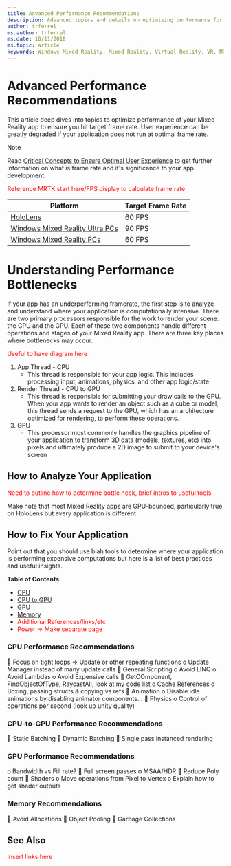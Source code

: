 ```yaml
---
title: Advanced Performance Recommendations
description: Advanced topics and details on optimizing performance for Windows Mixed Reality Apps
author: trferrel
ms.author: trferrel
ms.date: 10/11/2018
ms.topic: article
keywords: Windows Mixed Reality, Mixed Reality, Virtual Reality, VR, MR, Performance, Optimization, CPU, GPU
---
```


# Advanced Performance Recommendations

This article deep dives into topics to optimize performance of your Mixed Reality app to ensure you hit target frame rate. User experience can be greatly degraded if your application does not run at optimal frame rate.

>[!NOTE]
> Read [Critical Concepts to Ensure Optimal User Experience](ensure-optimal-user-experience.md) to get further information on what is frame rate and it's significance to your app development. 
>
> <span style="color:red"> Reference MRTK start here/FPS display to calculate frame rate </span>

| Platform | Target Frame Rate |
|----------|-------------------|
| [HoloLens](hololens-hardware-details.md) | 60 FPS |
| [Windows Mixed Reality Ultra PCs](immersive-headset-hardware-details.md) | 90 FPS |
| [Windows Mixed Reality PCs](immersive-headset-hardware-details.md) | 60 FPS |

# Understanding Performance Bottlenecks

If your app has an underperforming framerate, the first step is to analyze and understand where your application is computationally intensive. There are two primary processors responsible for the work to render your scene: the CPU and the GPU. Each of these two components handle different operations and stages of your Mixed Reality app. There are three key places where bottlenecks may occur.

<span style="color:red"> Useful to have diagram here </span>

1. App Thread - CPU
    * This thread is responsible for your app logic. This includes processing input, animations, physics, and other app logic/state
2. Render Thread - CPU to GPU
    * This thread is responsible for submitting your draw calls to the GPU. When your app wants to render an object such as a cube or model, this thread sends a request to the GPU, which has an architecture optimized for rendering, to perform these operations. 
3. GPU
    * This processor most commonly handles the graphics pipeline of your application to transform 3D data (models, textures, etc) into pixels and ultimately produce a 2D image to submit to your device's screen

## How to Analyze Your Application

<span style="color:red"> Need to outline how to determine bottle neck, brief intros to useful tools</span>

Make note that most Mixed Reality apps are GPU-bounded, particularly true on HoloLens but every application is different

## How to Fix Your Application

Point out that you should use blah tools to determine where your application is performing expensive computations but here is a list of best practices and useful insights. 

**Table of Contents:**
* [CPU](#CPU-Performance-Recommendations)
* [CPU to GPU](#CPU-to-GPU-Performance-Recommendations)
* [GPU](#GPU-Performance-Recommendations)
* [Memory](#Memory-Recommendations)
* <span style="color:red"> Additional References/links/etc
* <span style="color:red">Power => Make separate page

### CPU Performance Recommendations

	Focus on tight loops => Update or other repeating functions 
o	Update Manager instead of many update calls
	General Scripting
o	Avoid LINQ
o	Avoid Lambdas
o	Avoid Expensive calls 
	GetCOmponent, FindObjectOfType, RaycastAll, look at my code list
o	Cache References 
o	Boxing, passing structs & copying vs refs
	Animation
o	Disable idle animations by disabling animator components…
	Physics
o	Control of operations per second (look up unity quality)

### CPU-to-GPU Performance Recommendations
	Static Batching
	Dynamic Batching
	Single pass instanced rendering

### GPU Performance Recommendations

o	Bandwidth vs Fill rate?
	Full screen passes
o	MSAA/HDR
	Reduce Poly count
	Shaders
o	Move operations from Pixel to Vertex
o	Explain how to get shader outputs

### Memory Recommendations
	Avoid Allocations
	Object Pooling
	Garbage Collections

## See Also
<span style="color:red"> Insert links here </span>